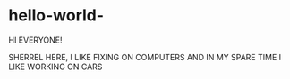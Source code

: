 # hello-world-

HI EVERYONE!

SHERREL HERE, I LIKE FIXING ON COMPUTERS AND IN MY SPARE TIME I LIKE WORKING ON CARS
